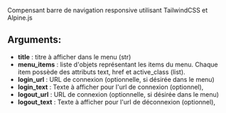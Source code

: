 Compensant barre de navigation responsive utilisant TailwindCSS et Alpine.js

## Arguments:

- **title** : titre à afficher dans le menu (str)
- **menu_items** : liste d'objets représentant les items du menu. Chaque item
  possède des attributs text, href et active_class (list).
- **login_url** : URL de connexion (optionnelle, si désirée dans le menu)
- **login_text** : Texte à afficher pour l'url de connexion (optionnel),
- **logout_url** : URL de connexion (optionnelle, si désirée dans le menu)
- **logout_text** : Texte à afficher pour l'url de déconnexion (optionnel),